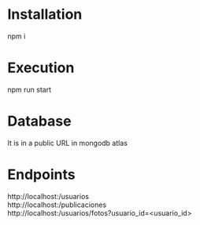 # Installation

npm i

# Execution

npm run start

# Database

It is in a public URL in mongodb atlas

# Endpoints

http://localhost:<port>/usuarios \
http://localhost:<port>/publicaciones \
http://localhost:<port>/usuarios/fotos?usuario_id=<usuario_id>
